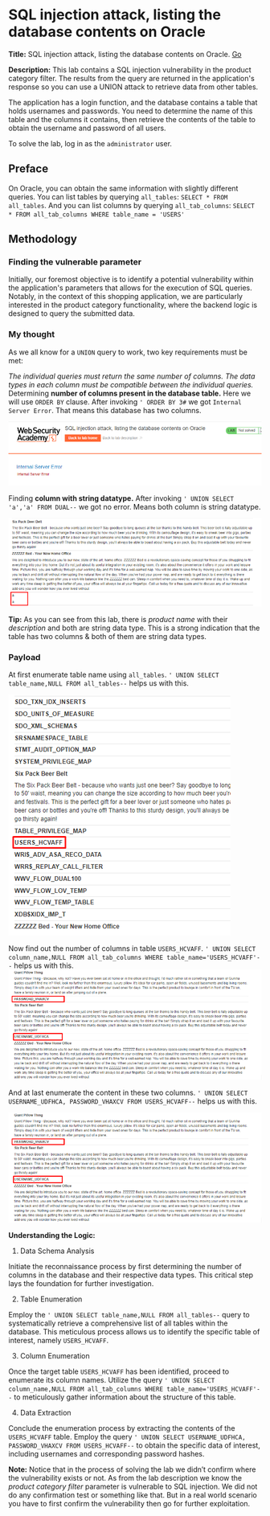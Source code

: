 # SQL injection attack, listing the database contents on Oracle
**Title:** SQL injection attack, listing the database contents on Oracle. [Go](https://portswigger.net/web-security/sql-injection/examining-the-database/lab-listing-database-contents-oracle)

**Description:** 
This lab contains a SQL injection vulnerability in the product category filter. The results from the query are returned in the application's response so you can use a UNION attack to retrieve data from other tables.

The application has a login function, and the database contains a table that holds usernames and passwords. You need to determine the name of this table and the columns it contains, then retrieve the contents of the table to obtain the username and password of all users.

To solve the lab, log in as the `administrator` user.

## Preface

On Oracle, you can obtain the same information with slightly different queries. You can list tables by querying `all_tables`: `SELECT * FROM all_tables`. And you can list columns by querying `all_tab_columns`:
`SELECT * FROM all_tab_columns WHERE table_name = 'USERS'`

## Methodology

### Finding the vulnerable parameter
Initially, our foremost objective is to identify a potential vulnerability within the application's parameters that allows for the execution of SQL queries. Notably, in the context of this shopping application, we are particularly interested in the product category functionality, where the backend logic is designed to query the submitted data.

### My thought
As we all know for a  `UNION`  query to work, two key requirements must be met:

_The individual queries must return the same number of columns._
_The data types in each column must be compatible between the individual queries._
Determining __number of columns present in the database table.__ Here we will use `ORDER BY` clause. After invoking `' ORDER BY 3#` we got `Internal Server Error`. That means this database has two columns.

![poc_orcle_db_num_of_column.png](../images/orcle_db_num_of_column.png)

Finding __column with string datatype.__ After invoking `' UNION SELECT 'a','a' FROM DUAL--` we got no error. Means both column is string datatype.

![poc_oracle_db_string.png](../images/oracle_db_string.png)


**Tip:** As you can see from this lab, there is _product name_ with their _description_ and both are string data type. This is a strong indication that the table has two columns & both of them are string data types.

### Payload
At first enumerate table name using `all_tables`. `' UNION SELECT table_name,NULL FROM all_tables--` helps us with this. 

![poc_oracle_db_table_name.png](../images/oracle_db_table_name.png)

 Now find out the number of columns in table `USERS_HCVAFF`. `' UNION SELECT column_name,NULL FROM all_tab_columns WHERE table_name='USERS_HCVAFF'--` helps us with this.
 ![poc_oracle_db_column_name.png](../images/oracle_db_column_name.png)

 And at last enumerate the content in these two columns. `' UNION SELECT USERNAME_UDFHCA, PASSWORD_VHAXCV FROM USERS_HCVAFF--` helps us with this.
 
![poc_oracle_db_column_name.png](../images/oracle_db_column_name.png)

**Understanding the Logic:**

1. Data Schema Analysis

Initiate the reconnaissance process by first determining the number of columns in the database and their respective data types. This critical step lays the foundation for further investigation.

2. Table Enumeration

Employ the `' UNION SELECT table_name,NULL FROM all_tables--` query to systematically retrieve a comprehensive list of all tables within the database. This meticulous process allows us to identify the specific table of interest, namely `USERS_HCVAFF`.

3. Column Enumeration

Once the target table `USERS_HCVAFF` has been identified, proceed to enumerate its column names. Utilize the query `' UNION SELECT column_name,NULL FROM all_tab_columns WHERE table_name='USERS_HCVAFF'--` to meticulously gather information about the structure of this table.

4. Data Extraction

Conclude the enumeration process by extracting the contents of the `USERS_HCVAFF` table. Employ the query `' UNION SELECT USERNAME_UDFHCA, PASSWORD_VHAXCV FROM USERS_HCVAFF--` to obtain the specific data of interest, including usernames and corresponding password hashes.

 **Note:** Notice that in the process of solving the lab we didn’t confirm where the vulnerability exists or not. As from the lab description we know the _product category filter_ parameter is vulnerable to SQL injection. We did not do any confirmation test or something like that. But in a real world scenario you have to first confirm the vulnerability then go for further exploitation.
